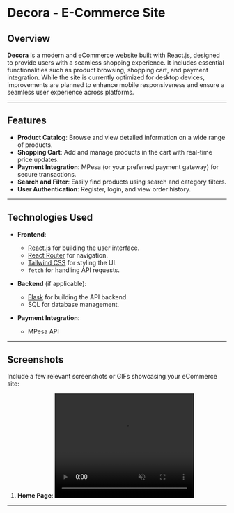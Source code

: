 

# Decora - E-Commerce Site

## Overview

**Decora** is a modern and eCommerce website built with React.js, designed to provide users with a seamless shopping experience. It includes essential functionalities such as product browsing, shopping cart, and payment integration. While the site is currently optimized for desktop devices, improvements are planned to enhance mobile responsiveness and ensure a seamless user experience across platforms.


---

## Features

- **Product Catalog**: Browse and view detailed information on a wide range of products.
- **Shopping Cart**: Add and manage products in the cart with real-time price updates.
- **Payment Integration**: MPesa (or your preferred payment gateway) for secure transactions.
- **Search and Filter**: Easily find products using search and category filters.
- **User Authentication**: Register, login, and view order history.

---

## Technologies Used

- **Frontend**: 
  - [React.js](https://reactjs.org/) for building the user interface.
  - [React Router](https://reactrouter.com/) for navigation.
  - [Tailwind CSS](https://tailwindcss.com/) for styling the UI.
  - `fetch` for handling API requests.

- **Backend** (if applicable):
  - [Flask](https://flask.palletsprojects.com/) for building the API backend.
  - SQL for database management.

- **Payment Integration**:
  - MPesa API 

---

## Screenshots

Include a few relevant screenshots or GIFs showcasing your eCommerce site:
1. **Home Page**: 
   <video width="320" height="240"  autoPlay loop muted playsInline>
     <source src="../Decora-Frontend/media/Homepage.mp4" type="video/mp4">
   </video>

<!-- 2. **Product Page**: ![Product Page Screenshot](path/to/image)
3. **Cart**: ![Cart Screenshot](path/to/image)
4. **Checkout**: ![Checkout Page Screenshot](path/to/image) -->

---

